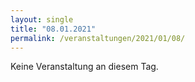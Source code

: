 ```yaml
---
layout: single
title: "08.01.2021"
permalink: /veranstaltungen/2021/01/08/
---
```


Keine Veranstaltung an diesem Tag.
